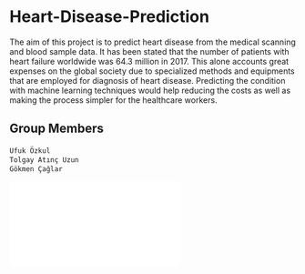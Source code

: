 # Heart-Disease-Prediction
The aim of this project is to predict heart disease from the medical scanning and blood sample data. It has been stated that the number of patients with heart failure worldwide was 64.3 million in 2017. This alone accounts great expenses on the global society due to specialized methods and equipments that are employed for diagnosis of heart disease. Predicting the condition with machine learning techniques would help reducing the costs as well as making the process simpler for the healthcare workers.
## Group Members
```
Ufuk Özkul 
Tolgay Atınç Uzun
Gökmen Çağlar
```

![Report](./HeartDiseasePrediciton.pdf)
